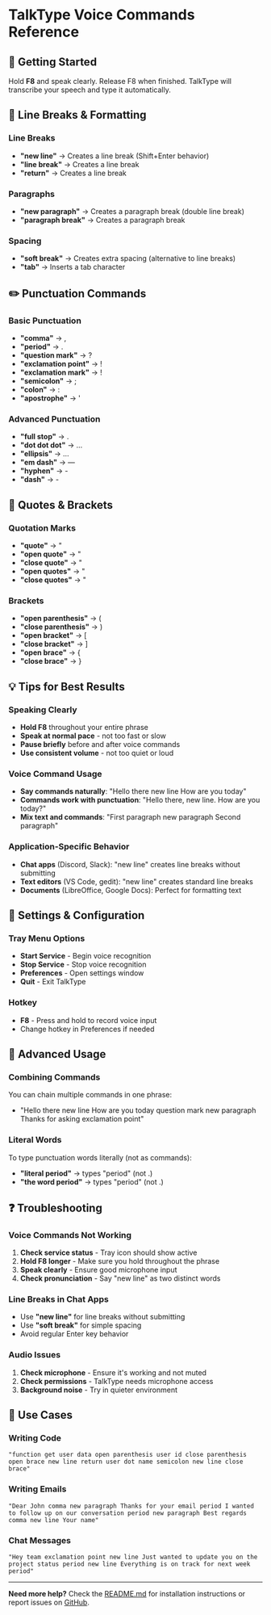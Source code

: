 # TalkType Voice Commands Reference

## 🎤 Getting Started
Hold **F8** and speak clearly. Release F8 when finished. TalkType will transcribe your speech and type it automatically.

## 📝 Line Breaks & Formatting

### Line Breaks
- **"new line"** → Creates a line break (Shift+Enter behavior)
- **"line break"** → Creates a line break
- **"return"** → Creates a line break

### Paragraphs
- **"new paragraph"** → Creates a paragraph break (double line break)
- **"paragraph break"** → Creates a paragraph break

### Spacing
- **"soft break"** → Creates extra spacing (alternative to line breaks)
- **"tab"** → Inserts a tab character

## ✏️ Punctuation Commands

### Basic Punctuation
- **"comma"** → ,
- **"period"** → .
- **"question mark"** → ?
- **"exclamation point"** → !
- **"exclamation mark"** → !
- **"semicolon"** → ;
- **"colon"** → :
- **"apostrophe"** → '

### Advanced Punctuation
- **"full stop"** → .
- **"dot dot dot"** → …
- **"ellipsis"** → …
- **"em dash"** → —
- **"hyphen"** → -
- **"dash"** → -

## 📄 Quotes & Brackets

### Quotation Marks
- **"quote"** → "
- **"open quote"** → "
- **"close quote"** → "
- **"open quotes"** → "
- **"close quotes"** → "

### Brackets
- **"open parenthesis"** → (
- **"close parenthesis"** → )
- **"open bracket"** → [
- **"close bracket"** → ]
- **"open brace"** → {
- **"close brace"** → }

## 💡 Tips for Best Results

### Speaking Clearly
- **Hold F8** throughout your entire phrase
- **Speak at normal pace** - not too fast or slow
- **Pause briefly** before and after voice commands
- **Use consistent volume** - not too quiet or loud

### Voice Command Usage
- **Say commands naturally**: "Hello there new line How are you today"
- **Commands work with punctuation**: "Hello there, new line. How are you today?"
- **Mix text and commands**: "First paragraph new paragraph Second paragraph"

### Application-Specific Behavior
- **Chat apps** (Discord, Slack): "new line" creates line breaks without submitting
- **Text editors** (VS Code, gedit): "new line" creates standard line breaks
- **Documents** (LibreOffice, Google Docs): Perfect for formatting text

## 🔧 Settings & Configuration

### Tray Menu Options
- **Start Service** - Begin voice recognition
- **Stop Service** - Stop voice recognition  
- **Preferences** - Open settings window
- **Quit** - Exit TalkType

### Hotkey
- **F8** - Press and hold to record voice input
- Change hotkey in Preferences if needed

## 🚀 Advanced Usage

### Combining Commands
You can chain multiple commands in one phrase:
- "Hello there new line How are you today question mark new paragraph Thanks for asking exclamation point"

### Literal Words
To type punctuation words literally (not as commands):
- **"literal period"** → types "period" (not .)
- **"the word period"** → types "period" (not .)

## ❓ Troubleshooting

### Voice Commands Not Working
1. **Check service status** - Tray icon should show active
2. **Hold F8 longer** - Make sure you hold throughout the phrase
3. **Speak clearly** - Ensure good microphone input
4. **Check pronunciation** - Say "new line" as two distinct words

### Line Breaks in Chat Apps
- Use **"new line"** for line breaks without submitting
- Use **"soft break"** for simple spacing
- Avoid regular Enter key behavior

### Audio Issues
1. **Check microphone** - Ensure it's working and not muted
2. **Check permissions** - TalkType needs microphone access
3. **Background noise** - Try in quieter environment

## 🎯 Use Cases

### Writing Code
```
"function get user data open parenthesis user id close parenthesis open brace new line return user dot name semicolon new line close brace"
```

### Writing Emails
```
"Dear John comma new paragraph Thanks for your email period I wanted to follow up on our conversation period new paragraph Best regards comma new line Your name"
```

### Chat Messages
```
"Hey team exclamation point new line Just wanted to update you on the project status period new line Everything is on track for next week period"
```

---

**Need more help?** Check the [README.md](README.md) for installation instructions or report issues on [GitHub](https://github.com/ronb1964/TalkType/issues).
